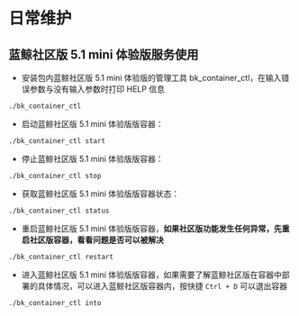 # 日常维护

## 蓝鲸社区版 5.1 mini 体验版服务使用

- 安装包内蓝鲸社区版 5.1 mini 体验版的管理工具 bk_container_ctl，在输入错误参数与没有输入参数时打印 HELP 信息
```shell
./bk_container_ctl
```

- 启动蓝鲸社区版 5.1 mini 体验版版容器：
```shell
./bk_container_ctl start
```

- 停止蓝鲸社区版 5.1 mini 体验版版容器：
```shell
./bk_container_ctl stop
```

- 获取蓝鲸社区版 5.1 mini 体验版版容器状态：
```shell
./bk_container_ctl status
```

- 重启蓝鲸社区版 5.1 mini 体验版版容器，**如果社区版功能发生任何异常，先重启社区版容器，看看问题是否可以被解决**
```shel
./bk_container_ctl restart
```

- 进入蓝鲸社区版 5.1 mini 体验版版容器，如果需要了解蓝鲸社区版在容器中部署的具体情况，可以进入蓝鲸社区版容器内，按快捷 `Ctrl + D` 可以退出容器
```shell
./bk_container_ctl into
```

